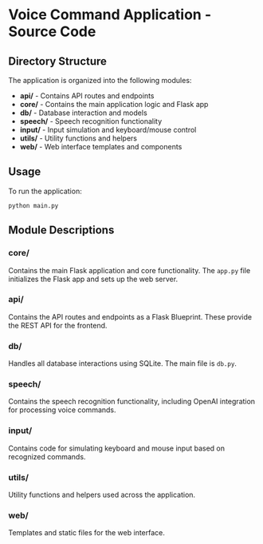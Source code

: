 # Voice Command Application - Source Code

## Directory Structure

The application is organized into the following modules:

- **api/** - Contains API routes and endpoints
- **core/** - Contains the main application logic and Flask app
- **db/** - Database interaction and models
- **speech/** - Speech recognition functionality
- **input/** - Input simulation and keyboard/mouse control
- **utils/** - Utility functions and helpers
- **web/** - Web interface templates and components

## Usage

To run the application:

```
python main.py
```

## Module Descriptions

### core/
Contains the main Flask application and core functionality. The `app.py` file initializes the Flask app and sets up the web server.

### api/
Contains the API routes and endpoints as a Flask Blueprint. These provide the REST API for the frontend.

### db/
Handles all database interactions using SQLite. The main file is `db.py`.

### speech/
Contains the speech recognition functionality, including OpenAI integration for processing voice commands.

### input/
Contains code for simulating keyboard and mouse input based on recognized commands.

### utils/
Utility functions and helpers used across the application.

### web/
Templates and static files for the web interface. 